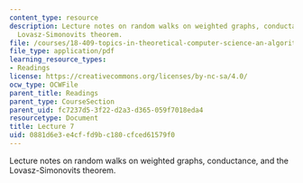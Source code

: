 ```yaml
---
content_type: resource
description: Lecture notes on random walks on weighted graphs, conductance, and the
  Lovasz-Simonovits theorem.
file: /courses/18-409-topics-in-theoretical-computer-science-an-algorithmists-toolkit-fall-2009/0881d6e3e4cffd9bc180cfced61579f0_MIT18_409F09_spiel_lec7.pdf
file_type: application/pdf
learning_resource_types:
- Readings
license: https://creativecommons.org/licenses/by-nc-sa/4.0/
ocw_type: OCWFile
parent_title: Readings
parent_type: CourseSection
parent_uid: fc7237d5-3f22-d2a3-d365-059f7018eda4
resourcetype: Document
title: Lecture 7
uid: 0881d6e3-e4cf-fd9b-c180-cfced61579f0
---
```

Lecture notes on random walks on weighted graphs, conductance, and the Lovasz-Simonovits theorem.